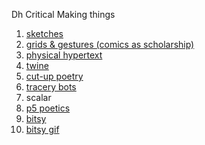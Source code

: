 Dh Critical Making things

1. [sketches](https://spongepoet.github.io/dhsi/20230608_155651.jpg)
2. [grids & gestures (comics as scholarship)](https://spongepoet.github.io/dhsi/20230608_155744.jpg)
3. [physical hypertext](https://spongepoet.github.io/dhsi/20230609_092402.jpg)
4. [twine](https://spongepoet.github.io/dhsi/WhatTheMagpiesSaid.html)
5. [cut-up poetry](https://spongepoet.github.io/dhsi/20230608_155851.jpg)
6. [tracery bots](https://botsin.space/@sponge)
7. scalar
8. [p5 poetics](https://spongepoet.github.io/dhsi/ElmoBot.html)
9. [bitsy](https://spongepoet.github.io/dhsi/magpie_news.html)
10. [bitsy gif](https://spongepoet.github.io/dhsi/recording.gif)
